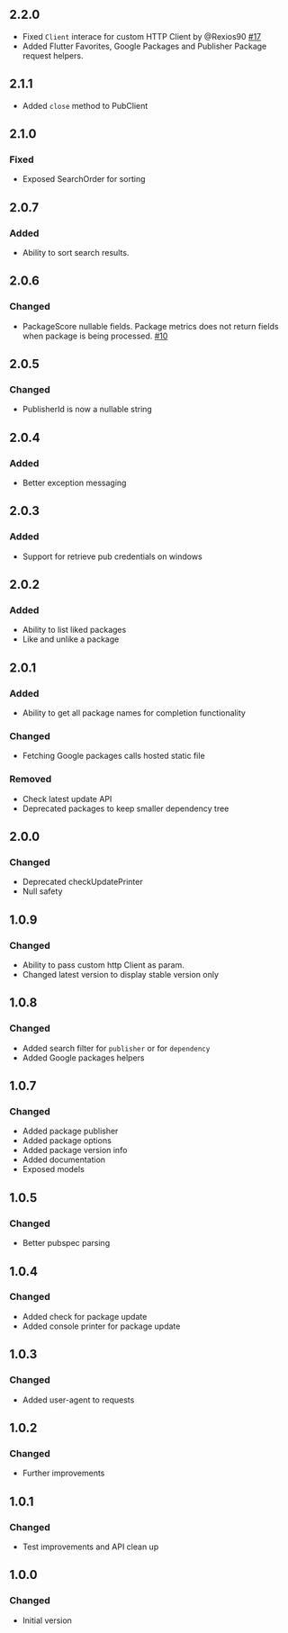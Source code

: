 ## 2.2.0

- Fixed `Client` interace for custom HTTP Client by @Rexios90 [#17](https://github.com/leoafarias/pub_api_client/pull/17)
- Added Flutter Favorites, Google Packages and Publisher Package request helpers.

## 2.1.1

- Added `close` method to PubClient

## 2.1.0

### Fixed

- Exposed SearchOrder for sorting

## 2.0.7

### Added

- Ability to sort search results.

## 2.0.6

### Changed

- PackageScore nullable fields. Package metrics does not return fields when package is being processed. [#10](https://github.com/leoafarias/pub_api_client/issues/10)

## 2.0.5

### Changed

- PublisherId is now a nullable string

## 2.0.4

### Added

- Better exception messaging

## 2.0.3

### Added

- Support for retrieve pub credentials on windows

## 2.0.2

### Added

- Ability to list liked packages
- Like and unlike a package

## 2.0.1

### Added

- Ability to get all package names for completion functionality

### Changed

- Fetching Google packages calls hosted static file

### Removed

- Check latest update API
- Deprecated packages to keep smaller dependency tree

## 2.0.0

### Changed

- Deprecated checkUpdatePrinter
- Null safety

## 1.0.9

### Changed

- Ability to pass custom http Client as param.
- Changed latest version to display stable version only

## 1.0.8

### Changed

- Added search filter for `publisher` or for `dependency`
- Added Google packages helpers

## 1.0.7

### Changed

- Added package publisher
- Added package options
- Added package version info
- Added documentation
- Exposed models

## 1.0.5

### Changed

- Better pubspec parsing

## 1.0.4

### Changed

- Added check for package update
- Added console printer for package update

## 1.0.3

### Changed

- Added user-agent to requests

## 1.0.2

### Changed

- Further improvements

## 1.0.1

### Changed

- Test improvements and API clean up

## 1.0.0

### Changed

- Initial version

[Unreleased]:
[2.0.1]:
